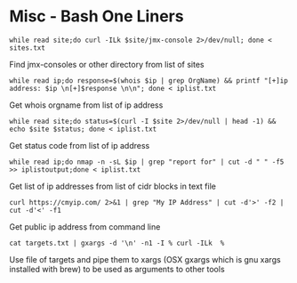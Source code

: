 # Misc - Bash One Liners

```
while read site;do curl -ILk $site/jmx-console 2>/dev/null; done < sites.txt
```

Find jmx-consoles or other directory from list of sites

```
while read ip;do response=$(whois $ip | grep OrgName) && printf "[+]ip address: $ip \n[+]$response \n\n"; done < iplist.txt
```

Get whois orgname from list of ip address

```
while read site;do status=$(curl -I $site 2>/dev/null | head -1) && echo $site $status; done < iplist.txt
```

Get status code from list of ip address

```
while read ip;do nmap -n -sL $ip | grep "report for" | cut -d " " -f5 >> iplistoutput;done < iplist.txt
```

Get list of ip addresses from list of cidr blocks in text file

```
curl https://cmyip.com/ 2>&1 | grep "My IP Address" | cut -d'>' -f2 | cut -d'<' -f1
```

Get public ip address from command line

```
cat targets.txt | gxargs -d '\n' -n1 -I % curl -ILk  %
```

Use file of targets and pipe them to xargs (OSX gxargs which is gnu xargs installed with brew) to be used as arguments to other tools
